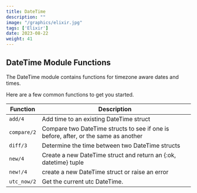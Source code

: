 ```yaml
---
title: DateTime
description: "" 
image: "/graphics/elixir.jpg"
tags: ['Elixir']
date: 2023-08-22
weight: 41
---
```




## DateTime Module Functions

The DateTime module contains functions for timezone aware dates and times.

Here are a few common functions to get you started.

Function | Description
--- | ---
`add/4` | Add time to an existing DateTime struct
`compare/2` | Compare two DateTime structs to see if one is before, after, or the same as another
`diff/3` | Determine the time between two DateTime structs
`new/4` | Create a new DateTime struct and return an {:ok, datetime} tuple
`new!/4` | create a new DateTime struct or raise an error
`utc_now/2` | Get the current utc DateTime.
```
